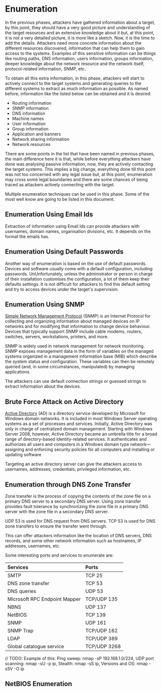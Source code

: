 # Enumeration

In the previous phases, attackers have gathered information about a target, by this point, they should have a very good picture and understanding of the target resources and an extensive knowledge about it but, at this point, it is not a very detailed picture, it is more like a sketch. Now, it is the time to add the details. Attackers need more concrete information about the different resources discovered, information that can help them to gain access to the systems. Examples of this sensitive information can be things like routing paths, DNS information, users information, groups information, deeper knowledge about the network resource and the network itself, protocol-related information, SNMP, etc.

To obtain all this extra information, in this phase, attackers will start to actively connect to the target systems and generating queries to the different systems to extract as much information as possible. As named before, information like the listed below can be obtained and it is desired:

* Routing information
* SNMP information
* DNS information
* Machine names
* User information
* Group information
* Application and banners
* Network sharing information
* Network resources

There are some points in the list that have been named in previous phases, the main difference here it is that, while before everything attackers have done was analysing passive information, now, they are actively contacting the target systems. This implies a big change, everything done till this point was not too concerned with any legal issue but, at this point, enumeration may cross some legal boundaries and there are some chances of being traced as attackers actively connecting with the target.

Multiple enumeration techniques can be used in this phase. Some of the most well know are going to be listed in this document.

## Enumeration Using Email Ids

Extraction of information using Email Ids can provide attackers with usernames, domain names, organisation divisions, etc. It depends on the format the emails has.

## Enumeration Using Default Passwords

Another way of enumeration is based on the use of default passwords. Devices and software usually come with a default configuration, including passwords. UnUnfortunately, unless the administrator or person in charge of their installation customises the configuration, a lot of them keep their defaults settings. It is not difficult for attackers to find this default setting and try to access devices under the target's supervision.

## Enumeration Using SNMP

[Simple Network Management Protocol](https://en.wikipedia.org/wiki/Simple_Network_Management_Protocol) (SNMP) is an Internet Protocol for collecting and organizing information about managed devices on IP networks and for modifying that information to change device behaviour. Devices that typically support SNMP include cable modems, routers, switches, servers, workstations, printers, and more.

SNMP is widely used in network management for network monitoring. SNMP exposes management data in the form of variables on the managed systems organized in a management information base (MIB) which describe the system status and configuration. These variables can then be remotely queried (and, in some circumstances, manipulated) by managing applications.

The attackers can use default connection strings or guessed strings to extract information about the devices.

## Brute Force Attack on Active Directory

[Active Directory](https://en.wikipedia.org/wiki/Active_Directory) (AD) is a directory service developed by Microsoft for Windows domain networks. It is included in most Windows Server operating systems as a set of processes and services. Initially, Active Directory was only in charge of centralized domain management. Starting with Windows Server 2008, however, Active Directory became an umbrella title for a broad range of directory-based identity-related services. It authenticates and authorizes all users and computers in a Windows domain type network—assigning and enforcing security policies for all computers and installing or updating software

Targeting an active directory server can give the attackers access to usernames, addresses, credentials, privileged information, etc.

## Enumeration through DNS Zone Transfer

Zone transfer is the process of copying the contents of the zone file on a primary DNS server to a secondary DNS server. Using zone transfer provides fault tolerance by synchronizing the zone file in a primary DNS server with the zone file in a secondary DNS server.

UDP 53 is used for DNS request from DNS servers. TCP 53 is used for DNS zone transfers to ensure the transfer went through.

This can offer attackers information like the location of DNS servers, DNS records, and some other network information such as hostnames, IP addresses, usernames, etc.

Some interesting ports and services to enumerate are:

| Services | Ports |
|:-|:-|
| SMTP | TCP 25 |
| DNS zone transfer | TCP 53 |
| DNS queries | UDP 53 |
| Microsoft RPC Endpoint Mapper | TCP/UDP 135 |
| NBNS | UDP 137 |
| NetBIOS | TCP 139 |
| SNMP | UDP 161 |
| SNMP Trap | TCP/UDP 162 |
| LDAP | TCP/UDP 389 |
| Global catalogue service | TCP/UDP 3268 |

// TODO: Example of this: Ping sweep: nmap -sP 192.168.1.0/224, UDP port scanning: nmap -sU -p ip, Stealth: nmap -sS ip, Versions and OS: nmap -sSV -O ip

## NetBIOS Enumeration
